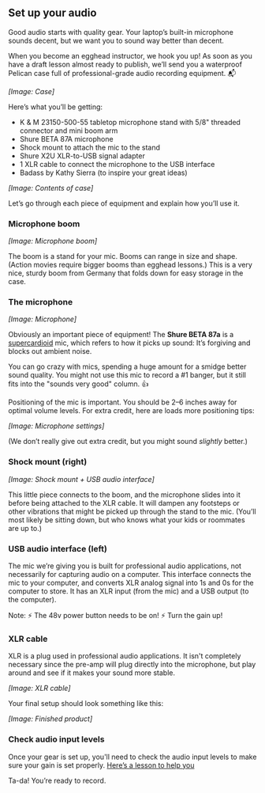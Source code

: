 ## Set up your audio
Good audio starts with quality gear. Your laptop’s built-in microphone sounds decent, but we want you to sound way better than decent.

When you become an egghead instructor, we hook you up! As soon as you have a draft lesson almost ready to publish, we’ll send you a waterproof Pelican case full of professional-grade audio recording equipment. 📬

*[Image: Case]*

Here’s what you’ll be getting:

- K & M 23150-500-55 tabletop microphone stand with 5/8" threaded connector and mini boom arm
- Shure BETA 87A microphone
- Shock mount to attach the mic to the stand
- Shure X2U XLR-to-USB signal adapter
- 1 XLR cable to connect the microphone to the USB interface
- Badass by Kathy Sierra (to inspire your great ideas)

*[Image: Contents of case]*

Let’s go through each piece of equipment and explain how you’ll use it.


### Microphone boom

*[Image: Microphone boom]*

The boom is a stand for your mic. Booms can range in size and shape. (Action movies require bigger booms than egghead lessons.) This is a very nice, sturdy boom from Germany that folds down for easy storage in the case.


### The microphone

*[Image: Microphone]*

Obviously an important piece of equipment! The **Shure BETA 87a** is a [supercardioid](http://blog.shure.com/multi-pattern-microphones-what-where-and-how/) mic, which refers to how it picks up sound: It’s forgiving and blocks out ambient noise.

You can go crazy with mics, spending a huge amount for a smidge better sound quality. You might not use this mic to record a #1 banger, but it still fits into the "sounds very good" column. 👍

Positioning of the mic is important. You should be 2–6 inches away for optimal volume levels. For extra credit, here are loads more positioning tips:

*[Image: Microphone settings]*

(We don’t really give out extra credit, but you might sound *slightly* better.)


### Shock mount (right)

*[Image: Shock mount + USB audio interface]*

This little piece connects to the boom, and the microphone slides into it before being attached to the XLR cable. It will dampen any footsteps or other vibrations that might be picked up through the stand to the mic. (You’ll most likely be sitting down, but who knows what your kids or roommates are up to.)


### USB audio interface (left)

The mic we’re giving you is built for professional audio applications, not necessarily for capturing audio on a computer. This interface connects the mic to your computer, and converts XLR analog signal into 1s and 0s for the computer to store. It has an XLR input (from the mic) and a USB output (to the computer).

Note:
⚡️ The 48v power button needs to be on!
⚡️ Turn the gain up!


### XLR cable

XLR is a plug used in professional audio applications. It isn't completely necessary since the pre-amp will plug directly into the microphone, but play around and see if it makes your sound more stable.

*[Image: XLR cable]*

Your final setup should look something like this:

*[Image: Finished product]*


### Check audio input levels

Once your gear is set up, you'll need to check the audio input levels to make sure your gain is set properly. [Here’s a lesson to help you](https://egghead.io/lessons/tools-prepare-to-record-screen-resolution-and-mic-check?play=true)

Ta-da! You’re ready to record.
